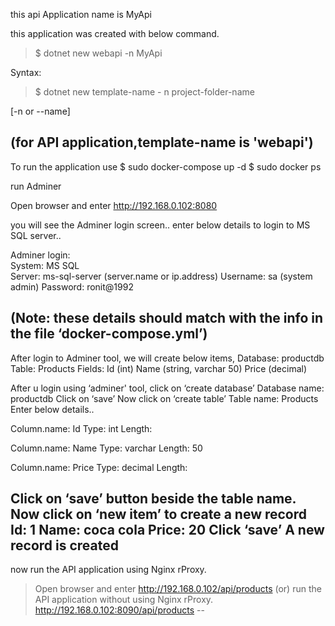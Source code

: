 this api Application name is MyApi

this application was created with below command.

    
> $ dotnet new webapi -n MyApi

Syntax:    
> $ dotnet new template-name - n project-folder-name

[-n or --name]

(for API application,template-name is 'webapi')
--

To run the application use
$ sudo docker-compose up -d
$ sudo docker ps

run Adminer

Open browser and enter
http://192.168.0.102:8080

you will see the Adminer login screen..
enter below details to login to MS SQL server..
    
Adminer login:   
System: MS SQL  
Server: ms-sql-server (server.name or ip.address) 
Username: sa (system admin) 
Password: ronit@1992 
    
(Note: these details should match with 
the info in the file ‘docker-compose.yml’)
--
After login to Adminer tool, we will create below items,
Database: productdb
Table:  Products
Fields: Id (int)
           Name (string, varchar 50)
           Price (decimal)

After u login using ‘adminer' tool,
click on ‘create database’ 
Database name: productdb
Click on ‘save’
Now click on ‘create table’ 
Table name: Products 
Enter below details..

Column.name: Id
Type: int
Length: 

Column.name: Name
Type: varchar 
Length: 50

Column.name: Price
Type: decimal 
Length: 

Click on ‘save’ button beside the table name. 
Now click on ‘new item’ to create a new record 
Id: 1
Name: coca cola
Price: 20
Click ‘save’
A new record is created 
--

now run the API application using Nginx rProxy.

> Open browser and enter
> http://192.168.0.102/api/products
(or)
run the API application without using Nginx rProxy.
> http://192.168.0.102:8090/api/products 
--